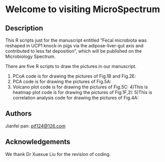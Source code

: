 # Welcome to visiting MicroSpectrum 
## Description
This R scripts just for the manuscript entitled “Fecal microbiota was reshaped in UCP1 knock-in pigs via the adipose-liver-gut axis and contributed to less fat deposition”, which will be published on the Microbiology Spectrum. 

There are five R scripts to draw the pictures in our manuscript.
1) PCoA code is for drawing the pictures of Fig.1B and Fig.2E:
2) PCA code is for drawing the pictures of Fig.5A:
3) Volcano plot code is for drawing the pictures of Fig.5C:
4)This is heatmap plot code is for drawing the pictures of Fig.1F,2I:
5)This is  correlation analysis code for drawing the pictures of Fig.4A:
## Authors
Jianfei pan: pjf124@126.com
## Acknowledgements
We thank Dr Xuexue Liu for the revision of coding.
